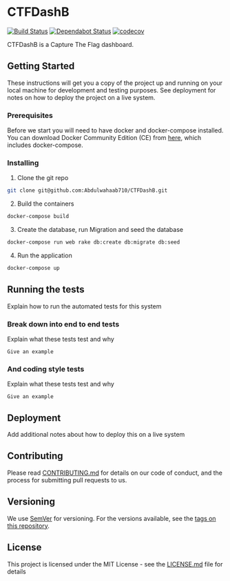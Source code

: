 # CTFDashB
[![Build Status](https://travis-ci.com/Abdulwahaab710/CTFDashB.svg?token=bpyKsaqf92KAMzyEvsW1&branch=master)](https://travis-ci.com/Abdulwahaab710/CTFDashB)
[![Dependabot Status](https://api.dependabot.com/badges/status?host=github&repo=Abdulwahaab710/CTFDashB&identifier=107459121)](https://dependabot.com)
[![codecov](https://codecov.io/gh/Abdulwahaab710/CTFDashB/branch/master/graph/badge.svg?token=ohtoTFuMNi)](https://codecov.io/gh/Abdulwahaab710/CTFDashB)

CTFDashB is a Capture The Flag dashboard.

## Getting Started

These instructions will get you a copy of the project up and running on your local machine for development and testing purposes. See deployment for notes on how to deploy the project on a live system.

### Prerequisites

Before we start you will need to have docker and docker-compose installed. You can download Docker Community Edition (CE) from [here](https://docs.docker.com/install/), which includes docker-compose.

### Installing

1. Clone the git repo

```sh
git clone git@github.com:Abdulwahaab710/CTFDashB.git
```

2. Build the containers

```sh
docker-compose build
```

3. Create the database, run Migration and seed the database

```sh
docker-compose run web rake db:create db:migrate db:seed
```

4. Run the application

```sh
docker-compose up
```

## Running the tests

Explain how to run the automated tests for this system

### Break down into end to end tests

Explain what these tests test and why

```
Give an example
```

### And coding style tests

Explain what these tests test and why

```
Give an example
```

## Deployment

Add additional notes about how to deploy this on a live system

## Contributing

Please read [CONTRIBUTING.md](https://gist.github.com/PurpleBooth/b24679402957c63ec426) for details on our code of conduct, and the process for submitting pull requests to us.

## Versioning

We use [SemVer](http://semver.org/) for versioning. For the versions available, see the [tags on this repository](https://github.com/your/project/tags).

## License

This project is licensed under the MIT License - see the [LICENSE.md](LICENSE.md) file for details
